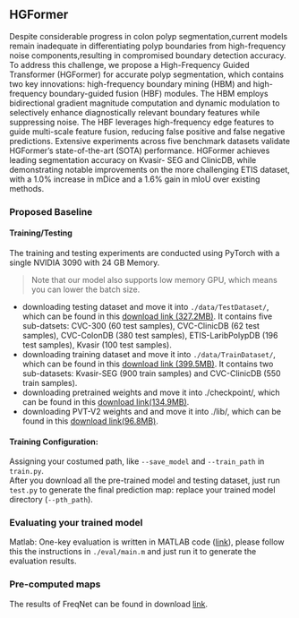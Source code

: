 ## HGFormer

Despite considerable progress in colon polyp segmentation,current models remain inadequate in differentiating polyp boundaries from high-frequency noise components,resulting in compromised boundary detection accuracy. To address this challenge, we propose a High-Frequency Guided Transformer (HGFormer) for accurate polyp segmentation, which contains two key innovations: high-frequency boundary mining (HBM) and high-frequency boundary-guided fusion (HBF) modules. The HBM employs bidirectional gradient magnitude computation and dynamic modulation to selectively enhance diagnostically relevant boundary features while suppressing noise. The HBF leverages high-frequency edge features to guide multi-scale feature fusion, reducing false positive and false negative predictions. Extensive experiments across five benchmark datasets validate HGFormer’s state-of-the-art (SOTA) performance. HGFormer achieves leading segmentation accuracy on Kvasir-
SEG and ClinicDB, while demonstrating notable improvements on the more challenging ETIS dataset, with a 1.0% increase in mDice and a 1.6% gain in mIoU over existing methods. 


### Proposed Baseline
#### Training/Testing
The training and testing experiments are conducted using PyTorch with a single NVIDIA 3090 with 24 GB Memory.<br>
>Note that our model also supports low memory GPU, which means you can lower the batch size.<br>
  * downloading testing dataset and move it into `./data/TestDataset/`, which can be found in this [download link (327.2MB)](https://drive.google.com/file/d/1Y2z7FD5p5y31vkZwQQomXFRB0HutHyao/view). It contains five sub-datsets: CVC-300 (60 test samples), CVC-ClinicDB (62 test samples), CVC-ColonDB (380 test samples), ETIS-LaribPolypDB (196 test samples), Kvasir (100 test samples).<br>
  * downloading training dataset and move it into `./data/TrainDataset/`, which can be found in this [download link (399.5MB)](https://drive.google.com/file/d/1YiGHLw4iTvKdvbT6MgwO9zcCv8zJ_Bnb/view). It contains two sub-datasets: Kvasir-SEG (900 train samples) and CVC-ClinicDB (550 train samples).
  * downloading pretrained weights and move it into ./checkpoint/, which can be found in this [download link(134.9MB)](https://pan.baidu.com/s/13Pv8xEGNAM3KxJgT-mLwZw?pwd=u5rd).<br>
  * downloading PVT-V2 weights and and move it into ./lib/, which can be found in this [download link(96.8MB)](https://pan.baidu.com/s/12CoPRhzwKOfnjfg6saEZ0w?pwd=7i9u).
#### Training Configuration:
Assigning your costumed path, like  `--save_model` and `--train_path` in `train.py`.<br>
After you download all the pre-trained model and testing dataset, just run `test.py` to generate the final prediction map: replace your trained model directory (`--pth_path`).
### Evaluating your trained model
Matlab: One-key evaluation is written in MATLAB code ([link](https://drive.google.com/file/d/1_h4_CjD5GKEf7B1MRuzye97H0MXf2GE9/view)), please follow this the instructions in `./eval/main.m` and just run it to generate the evaluation results.

### Pre-computed maps
The results of FreqNet can be found in download [link](https://pan.baidu.com/s/1NfemtSo1-MlleH7mGsq4Mw?pwd=haii).
